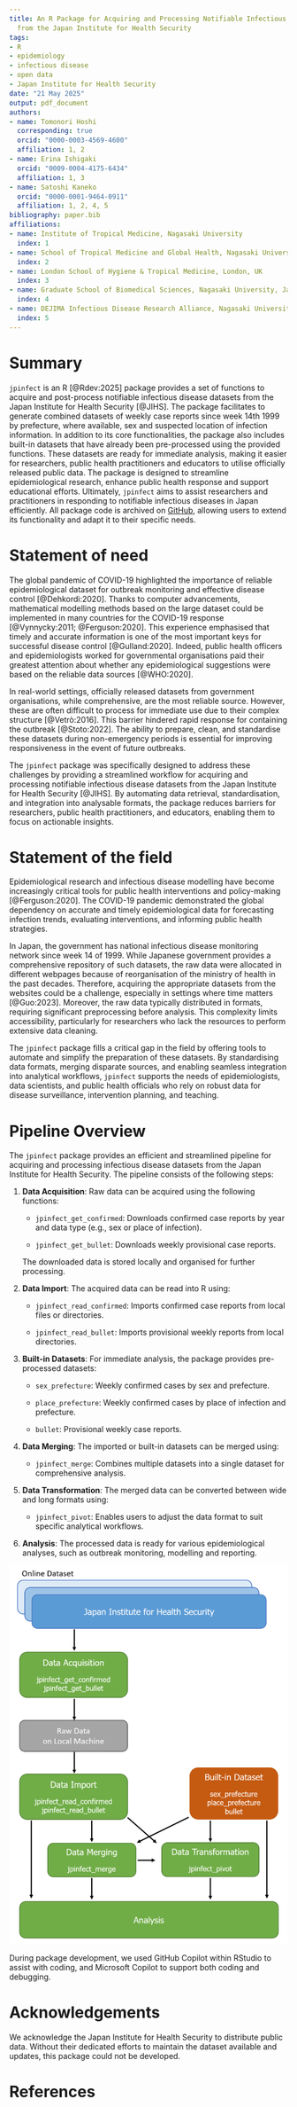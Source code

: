 ```yaml
---
title: An R Package for Acquiring and Processing Notifiable Infectious Diseases Dataset
  from the Japan Institute for Health Security
tags:
- R
- epidemiology
- infectious disease
- open data
- Japan Institute for Health Security
date: "21 May 2025"
output: pdf_document
authors:
- name: Tomonori Hoshi
  corresponding: true
  orcid: "0000-0003-4569-4600"
  affiliation: 1, 2
- name: Erina Ishigaki
  orcid: "0009-0004-4175-6434"
  affiliation: 1, 3
- name: Satoshi Kaneko
  orcid: "0000-0001-9464-0911"
  affiliation: 1, 2, 4, 5
bibliography: paper.bib
affiliations:
- name: Institute of Tropical Medicine, Nagasaki University
  index: 1
- name: School of Tropical Medicine and Global Health, Nagasaki University, Japan
  index: 2
- name: London School of Hygiene & Tropical Medicine, London, UK
  index: 3
- name: Graduate School of Biomedical Sciences, Nagasaki University, Japan
  index: 4
- name: DEJIMA Infectious Disease Research Alliance, Nagasaki University, Japan
  index: 5
---
```


# Summary

`jpinfect` is an R [@Rdev:2025] package provides a set of functions to acquire and post-process notifiable infectious disease datasets from the Japan Institute for Health Security [@JIHS]. The package facilitates to generate combined datasets of weekly case reports since week 14th 1999 by prefecture, where available, sex and suspected location of infection information. In addition to its core functionalities, the package also includes built-in datasets that have already been pre-processed using the provided functions. These datasets are ready for immediate analysis, making it easier for researchers, public health practitioners and educators to utilise officially released public data. The package is designed to streamline epidemiological research, enhance public health response and support educational efforts. Ultimately, `jpinfect` aims to assist researchers and practitioners in responding to notifiable infectious diseases in Japan efficiently. All package code is archived on [GitHub](https://github.com/TomonoriHoshi/jpinfect), allowing users to extend its functionality and adapt it to their specific needs.

# Statement of need

The global pandemic of COVID-19 highlighted the importance of reliable epidemiological dataset for outbreak monitoring and effective disease control [@Dehkordi:2020]. Thanks to computer advancements, mathematical modelling methods based on the large dataset could be implemented in many countries for the COVID-19 response [@Vynnycky:2011; @Ferguson:2020]. This experience emphasised that timely and accurate information is one of the most important keys for successful disease control [@Gulland:2020]. Indeed, public health officers and epidemiologists worked for governmental organisations paid their greatest attention about whether any epidemiological suggestions were based on the reliable data sources [@WHO:2020].

In real-world settings, officially released datasets from government organisations, while comprehensive, are the most reliable source. However, these are often difficult to process for immediate use due to their complex structure [@Vetrò:2016]. This barrier hindered rapid response for containing the outbreak [@Stoto:2022]. The ability to prepare, clean, and standardise these datasets during non-emergency periods is essential for improving responsiveness in the event of future outbreaks.

The `jpinfect` package was specifically designed to address these challenges by providing a streamlined workflow for acquiring and processing notifiable infectious disease datasets from the Japan Institute for Health Security [@JIHS]. By automating data retrieval, standardisation, and integration into analysable formats, the package reduces barriers for researchers, public health practitioners, and educators, enabling them to focus on actionable insights.

# Statement of the field

Epidemiological research and infectious disease modelling have become increasingly critical tools for public health interventions and policy-making [@Ferguson:2020]. The COVID-19 pandemic demonstrated the global dependency on accurate and timely epidemiological data for forecasting infection trends, evaluating interventions, and informing public health strategies.

In Japan, the government has national infectious disease monitoring network since week 14 of 1999. While Japanese government provides a comprehensive repository of such datasets, the raw data were allocated in different webpages because of reorganisation of the ministry of health in the past decades. Therefore, acquiring the appropriate datasets from the websites could be a challenge, especially in settings where time matters [@Guo:2023]. Moreover, the raw data typically distributed in formats, requiring significant preprocessing before analysis. This complexity limits accessibility, particularly for researchers who lack the resources to perform extensive data cleaning.

The `jpinfect` package fills a critical gap in the field by offering tools to automate and simplify the preparation of these datasets. By standardising data formats, merging disparate sources, and enabling seamless integration into analytical workflows, `jpinfect` supports the needs of epidemiologists, data scientists, and public health officials who rely on robust data for disease surveillance, intervention planning, and teaching.

# **Pipeline Overview**

The `jpinfect` package provides an efficient and streamlined pipeline for acquiring and processing infectious disease datasets from the Japan Institute for Health Security. The pipeline consists of the following steps:

1.  **Data Acquisition**: Raw data can be acquired using the following functions:

    -   `jpinfect_get_confirmed`: Downloads confirmed case reports by year and data type (e.g., sex or place of infection).

    -   `jpinfect_get_bullet`: Downloads weekly provisional case reports.

    The downloaded data is stored locally and organised for further processing.

2.  **Data Import**: The acquired data can be read into R using:

    -   `jpinfect_read_confirmed`: Imports confirmed case reports from local files or directories.

    -   `jpinfect_read_bullet`: Imports provisional weekly reports from local directories.

3.  **Built-in Datasets**: For immediate analysis, the package provides pre-processed datasets:

    -   `sex_prefecture`: Weekly confirmed cases by sex and prefecture.

    -   `place_prefecture`: Weekly confirmed cases by place of infection and prefecture.

    -   `bullet`: Provisional weekly case reports.

4.  **Data Merging**: The imported or built-in datasets can be merged using:

    -   `jpinfect_merge`: Combines multiple datasets into a single dataset for comprehensive analysis.

5.  **Data Transformation**: The merged data can be converted between wide and long formats using:

    -   `jpinfect_pivot`: Enables users to adjust the data format to suit specific analytical workflows.

6.  **Analysis**: The processed data is ready for various epidemiological analyses, such as outbreak monitoring, modelling and reporting.

![](Figure.png)

During package development, we used GitHub Copilot within RStudio to assist with coding, and Microsoft Copilot to support both coding and debugging. 

# Acknowledgements

We acknowledge the Japan Institute for Health Security to distribute public data. Without their dedicated efforts to maintain the dataset available and updates, this package could not be developed.

# References
